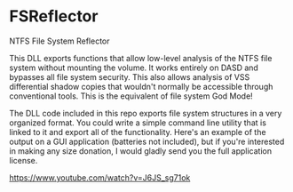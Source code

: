 # FSReflector
NTFS File System Reflector

This DLL exports functions that allow low-level analysis of the NTFS file system without mounting the volume.  It works entirely on DASD and bypasses all file system security.  This also allows analysis of VSS differential shadow copies that wouldn't normally be accessible through conventional tools.  This is the equivalent of file system God Mode!

The DLL code included in this repo exports file system structures in a very organized format.  You could write a simple command line utility that is linked to it and export all of the functionality.  Here's an example of the output on a GUI application (batteries not included), but if you're interested in making any size donation, I would gladly send you the full application license.

https://www.youtube.com/watch?v=J6JS_sg71ok
